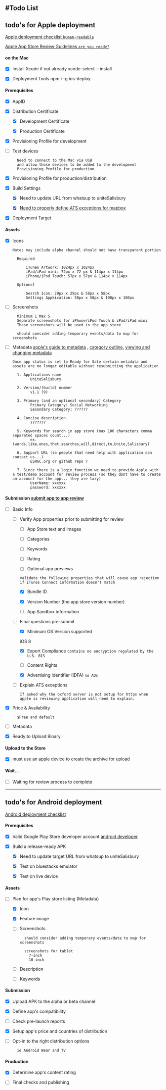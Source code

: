 #Todo List
---

<!-- for transmission back and forth to mac

tar --exclude='node_modules/*' --exclude='*.tar.bz2' -cvjf backup-vX.X.X.tar.bz2 .
 -->

## todo's for Apple deployment

[Apple deployment checklist `human-readable`](https://code.tutsplus.com/tutorials/how-to-submit-an-ios-app-to-the-app-store--mobile-16812)

[Apple App Store Review Guidelines `are you ready?`](https://developer.apple.com/app-store/review/guidelines/)

#### on the Mac
- [x] Install Xcode if not already     xcode-select --install

- [x] Deployment Tools                 npm i -g ios-deploy

#### Prerequisites
- [x] AppID

- [x] Distribution Certificate

    - [x] Development Certificate

    - [x] Production Certificate

- [x] Provisioning Profile for development

- [ ] Test devices

        Need to connect to the Mac via USB
        and allow those devices to be added to the development
        Provisioning Profile for production

- [x] Provisioning Profile for production/distribution

- [x] Build Settings

    - [x] Need to update URL from whatsup to uniteSalisbury

    - [x] [Need to properly define ATS exceptions for mapbox ](https://developer.apple.com/library/content/documentation/General/Reference/InfoPlistKeyReference/Articles/CocoaKeys.html#//apple_ref/doc/uid/TP40009251-SW33)

- [x] Deployment Target


#### Assets

- [x] Icons

    `Note: may include alpha channel should not have transparent portion`

        Required

            iTunes Artwork: 1024px x 1024px
            iPad/iPad mini: 72px x 72 px & 114px x 114px
            iPhone/iPod Touch: 57px x 57px & 114px x 114px

        Optional

            Search Icon: 29px x 29px & 58px x 58px
            Settings Appkication: 50px x 50px & 100px x 100px

- [ ] Screenshots

        Minimum 1 Max 5
        Separate screenshots for iPhone/iPod Touch & iPad/iPad mini
        These screenshots will be used in the app store

        should consider adding temporary events/data to map for screenshots

- [ ] Metadata [apple's guide to metadata](https://developer.apple.com/app-store/product-page/)
  , [category outline](https://developer.apple.com/app-store/categories), [viewing and changing metadata](https://developer.apple.com/library/content/documentation/LanguagesUtilities/Conceptual/iTunesConnect_Guide/Chapters/ChangingAppMetadata.html#//apple_ref/doc/uid/TP40011225-CH3-SW1)

  `Once app status is set to Ready for Sale certain metadata and assets are no longer editable without resubmitting the application`

        1. Applications name
              UniteSalisbury

        2. Version/(build) number
              v1.1 (9)

        3. Primary (and an optional secondary) Category
              Primary Category: Social Networking
              Secondary Category: ??????

        4. Concise description
              ???????

        5. Keywords for search in app store (max 100 characters comma separated spaces count...)
              ex. (words,like,ones,that,searches,will,direct,to,Unite,Salisbury)

        6. Support URL (so people that need help with application can contact us...)
              ESRGC.org or github repo ?

        7. Since there is a login function we need to provide Apple with a test/demo account for review process (so they dont have to create an account for the app... they are lazy)
              UserName: xxxxxx
              password: xxxxxx

#### Submission [submit app to app review](https://developer.apple.com/library/content/documentation/LanguagesUtilities/Conceptual/iTunesConnect_Guide/Chapters/SubmittingTheApp.html)
- [ ] Basic Info

  - [ ] Verify App properties prior to submitting for review

      - [ ] App Store text and images

      - [ ] Categories

      - [ ] Keywords

      - [ ] Rating

      - [ ] Optional app previews

      `validate the following properties that will cause app rejection if iTunes Connect information doesn't match`

      - [x] Bundle ID

      - [x] Version Number (the app store version number)

      - [ ] App Sandbox information


  - [ ] Final questions pre-submit

      - [x] Minimum OS Version supported

      iOS 8

      - [x] Export Compliance `contains no encryption regulated by the U.S. BIS`

      - [ ] Content Rights

      - [x] Advertising Identifier (IDFA) `no ADs`

  - [ ] Explain ATS exceptions

        If asked why the oxford server is not setup for https when apple is reviewing application will need to explain.

- [x] Price & Availability

        $Free and default

- [ ] Metadata

- [x] Ready to Upload Binary

#### Upload to the Store
- [x] must use an apple device to create the archive for upload

#### Wait...
- [ ] Waiting for review process to complete

---
## todo's for Android deployment

[Android deployment checklist](https://developer.android.com/distribute/best-practices/launch/launch-checklist.html)

#### Prerequisites
- [x] Valid Google Play Store developer account [android developer](https://play.google.com/apps/publish/signup/)

- [x] Build a release-ready APK

  - [x] Need to update target URL from whatsup to uniteSalisbury

  - [x] Test on bluestacks emulator

  - [x] Test on live device

#### Assets
- [ ] Plan for app's Play store listing (Metadata)

  - [x] Icon

  - [x] Feature image

  - [ ] Screenshots

          should consider adding temporary events/data to map for screenshots

          screenshots for tablet
            7-inch
            10-inch

  - [ ] Description

  - [ ] Keywords

#### Submission
- [x] Upload APK to the alpha or beta channel

- [x] Define app's compatibility

- [ ] Check pre-launch reports

- [x] Setup app's price and countries of distribution

- [ ] Opt-in to the right distribution options

        ie Android Wear and TV

#### Production
- [x] Determine app's content rating

- [ ] Final checks and publishing
